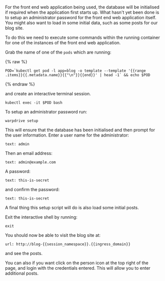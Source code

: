 For the front end web application being used, the database will be initialised if required when the application first starts up. What hasn't yet been done is to setup an administrator password for the front end web application itself. You might also want to load in some initial data, such as some posts for our blog site.

To do this we need to execute some commands within the running container for one of the instances of the front end web application.

Grab the name of one of the `pods` which are running:

{% raw %}
```execute
POD=`kubectl get pod -l app=blog -o template --template '{{range .items}}{{.metadata.name}}{{"\n"}}{{end}}' | head -1` && echo $POD
```
{% endraw %}

and create an interactive terminal session.

```execute
kubectl exec -it $POD bash
```

To setup an administrator password run:

```execute
warpdrive setup
```

This will ensure that the database has been initialised and then prompt for the user information. Enter a user name for the administrator:

```terminal:input
text: admin
```

Then an email address:

```terminal:input
text: admin@example.com
```

A password:

```terminal:input
text: this-is-secret
```

and confirm the password:

```terminal:input
text: this-is-secret
```

A final thing this setup script will do is also load some initial posts.

Exit the interactive shell by running:

```execute
exit
```

You should now be able to visit the blog site at:

```dashboard:open-url
url: http://blog-{{session_namespace}}.{{ingress_domain}}
```

and see the posts.

You can also if you want click on the person icon at the top right of the page, and login with the credentials entered. This will allow you to enter additional posts.
